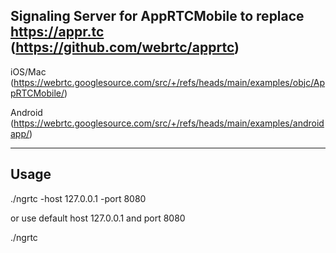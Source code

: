 ## Signaling Server for AppRTCMobile to replace https://appr.tc (https://github.com/webrtc/apprtc)

iOS/Mac (https://webrtc.googlesource.com/src/+/refs/heads/main/examples/objc/AppRTCMobile/) 

Android (https://webrtc.googlesource.com/src/+/refs/heads/main/examples/androidapp/) 

---
## Usage

./ngrtc -host 127.0.0.1 -port 8080

or use default host 127.0.0.1 and port 8080

./ngrtc 
